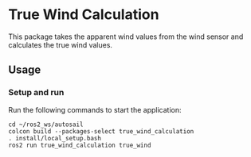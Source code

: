 # True Wind Calculation
This package takes the apparent wind values from the wind sensor and calculates the true wind values.

## Usage
### Setup and run
Run the following commands to start the application:
```
cd ~/ros2_ws/autosail
colcon build --packages-select true_wind_calculation
. install/local_setup.bash
ros2 run true_wind_calculation true_wind
```